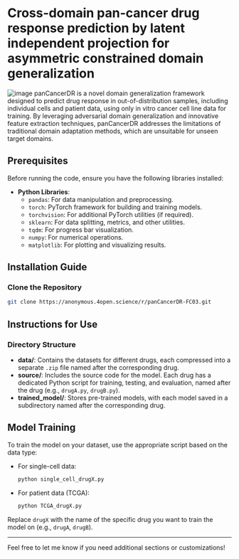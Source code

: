 # Cross-domain pan-cancer drug response prediction by latent independent projection for asymmetric constrained domain generalization
![image](https://github.com/user-attachments/assets/9e5f99f0-2eeb-4e12-bcb9-cb36c3801908)
panCancerDR is a novel domain generalization framework designed to predict drug response in out-of-distribution samples, including individual cells and patient data, using only in vitro cancer cell line data for training. By leveraging adversarial domain generalization and innovative feature extraction techniques, panCancerDR addresses the limitations of traditional domain adaptation methods, which are unsuitable for unseen target domains.


## **Prerequisites**

Before running the code, ensure you have the following libraries installed:

- **Python Libraries**:
  - `pandas`: For data manipulation and preprocessing.
  - `torch`: PyTorch framework for building and training models.
  - `torchvision`: For additional PyTorch utilities (if required).
  - `sklearn`: For data splitting, metrics, and other utilities.
  - `tqdm`: For progress bar visualization.
  - `numpy`: For numerical operations.
  - `matplotlib`: For plotting and visualizing results.

## Installation Guide

### Clone the Repository
```bash
git clone https://anonymous.4open.science/r/panCancerDR-FC03.git
```

## Instructions for Use

### Directory Structure
- **data/**: Contains the datasets for different drugs, each compressed into a separate `.zip` file named after the corresponding drug.  
- **source/**: Includes the source code for the model. Each drug has a dedicated Python script for training, testing, and evaluation, named after the drug (e.g., `drugA.py`, `drugB.py`).  
- **trained_model/**: Stores pre-trained models, with each model saved in a subdirectory named after the corresponding drug.  

## Model Training  
To train the model on your dataset, use the appropriate script based on the data type:  

- For single-cell data:  
  ```bash  
  python single_cell_drugX.py  
  ```  

- For patient data (TCGA):  
  ```bash  
  python TCGA_drugX.py  
  ```  

Replace `drugX` with the name of the specific drug you want to train the model on (e.g., `drugA`, `drugB`).


---



Feel free to let me know if you need additional sections or customizations!
